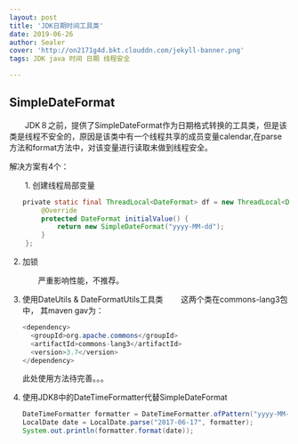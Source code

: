 ```yaml
---
layout: post
title: 'JDK日期时间工具类'
date: 2019-06-26
author: Sealer
cover: 'http://on2171g4d.bkt.clouddn.com/jekyll-banner.png'
tags: JDK java 时间 日期 线程安全  

---
```

## SimpleDateFormat

　　JDK８之前，提供了SimpleDateFormat作为日期格式转换的工具类，但是该类是线程不安全的，原因是该类中有一个线程共享的成员变量calendar,在parse方法和format方法中，对该变量进行读取未做到线程安全。

解决方案有4个：

　　1. 创建线程局部变量
```java
　　private static final ThreadLocal<DateFormat> df = new ThreadLocal<DateFormat>() {
        @Override
        protected DateFormat initialValue() {
            return new SimpleDateFormat("yyyy-MM-dd");
        }
    };　　
```
  2. 加锁
     
     　　严重影响性能，不推荐。

  3. 使用DateUtils & DateFormatUtils工具类
     　　这两个类在commons-lang3包中， 其maven gav为：

     ```java
     <dependency>
       <groupId>org.apache.commons</groupId>
       <artifactId>commons-lang3</artifactId>
       <version>3.7</version>
     </dependency>
     ```

     此处使用方法待完善。。。

  4. 使用JDK8中的DateTimeFormatter代替SimpleDateFormat

     ```java
     DateTimeFormatter formatter = DateTimeFormatter.ofPattern("yyyy-MM-dd");
     LocalDate date = LocalDate.parse("2017-06-17", formatter);
     System.out.println(formatter.format(date));
     ```

     
